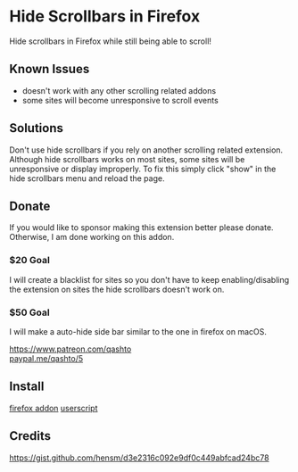# Hide Scrollbars in Firefox

Hide scrollbars in Firefox while still being able to scroll!

## Known Issues

-   doesn't work with any other scrolling related addons
-   some sites will become unresponsive to scroll events

## Solutions

Don't use hide scrollbars if you rely on another scrolling related extension.  Although hide scrollbars works on most sites, some sites will be unresponsive or display improperly.  To fix this simply click "show" in the hide scrollbars menu and reload the page.

## Donate

If you would like to sponsor making this extension better please donate.  Otherwise, I am done working on this addon.

### $20 Goal

I will create a blacklist for sites so you don't have to keep enabling/disabling the extension on sites the hide scrollbars doesn't work on.

### $50 Goal

I will make a auto-hide side bar similar to the one in firefox on macOS.

<https://www.patreon.com/qashto>  
[paypal.me/qashto/5](paypal.me/qashto/5)

## Install

[firefox addon](https://addons.mozilla.org/en-US/firefox/addon/hide-scrollbars/)
[userscript](https://github.com/quinton-ashley/firefox-hide-scrollbars/raw/master/js/qashto_firefox-hide-scrollbars.user.js)

## Credits

<https://gist.github.com/hensm/d3e2316c092e9df0c449abfcad24bc78>
